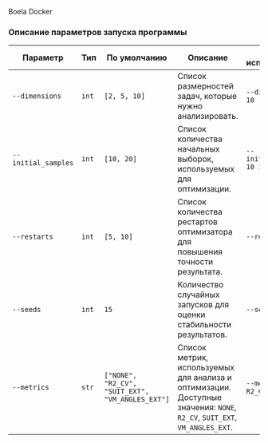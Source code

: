 Boela Docker

### Описание параметров запуска программы

| Параметр             | Тип       | По умолчанию                   | Описание                                                                                     | Пример использования                                      |
|----------------------|-----------|--------------------------------|---------------------------------------------------------------------------------------------|-----------------------------------------------------------|
| `--dimensions`       | `int`     | `[2, 5, 10]`                  | Список размерностей задач, которые нужно анализировать.                                      | `--dimensions 2 10`                                       |
| `--initial_samples`  | `int`     | `[10, 20]`                    | Список количества начальных выборок, используемых для оптимизации.                          | `--initial_samples 10 15`                                 |
| `--restarts`         | `int`     | `[5, 10]`                     | Список количества рестартов оптимизатора для повышения точности результата.                 | `--restarts 5 20`                                         |
| `--seeds`            | `int`     | `15`                          | Количество случайных запусков для оценки стабильности результатов.                          | `--seeds 10`                                              |
| `--metrics`          | `str`     | `["NONE", "R2_CV", "SUIT_EXT", "VM_ANGLES_EXT"]` | Список метрик, используемых для анализа и оптимизации. Доступные значения: `NONE`, `R2_CV`, `SUIT_EXT`, `VM_ANGLES_EXT`. | `--metrics NONE R2_CV`                                    |